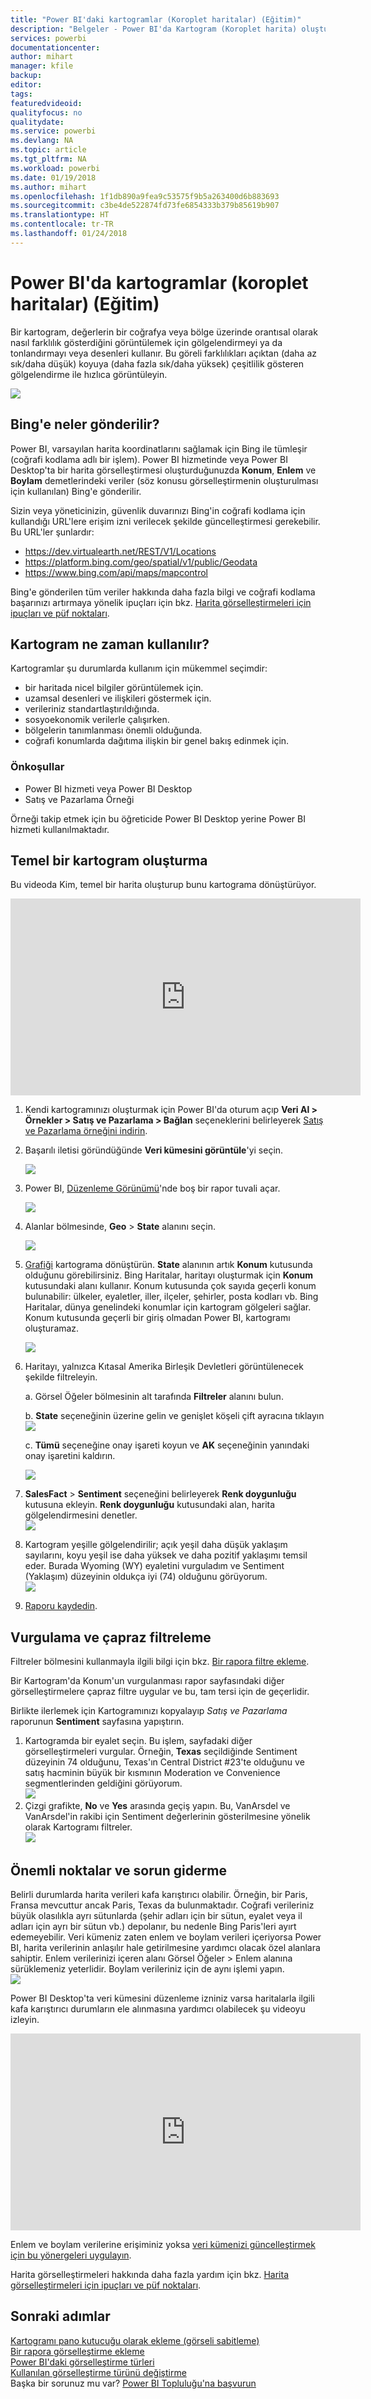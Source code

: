 ```yaml
---
title: "Power BI'daki kartogramlar (Koroplet haritalar) (Eğitim)"
description: "Belgeler - Power BI'da Kartogram (Koroplet harita) oluşturma konusunda eğitim"
services: powerbi
documentationcenter: 
author: mihart
manager: kfile
backup: 
editor: 
tags: 
featuredvideoid: 
qualityfocus: no
qualitydate: 
ms.service: powerbi
ms.devlang: NA
ms.topic: article
ms.tgt_pltfrm: NA
ms.workload: powerbi
ms.date: 01/19/2018
ms.author: mihart
ms.openlocfilehash: 1f1db890a9fea9c53575f9b5a263400d6b883693
ms.sourcegitcommit: c3be4de522874fd73fe6854333b379b85619b907
ms.translationtype: HT
ms.contentlocale: tr-TR
ms.lasthandoff: 01/24/2018
---
```

# <a name="filled-maps-choropleths-in-power-bi-tutorial"></a>Power BI'da kartogramlar (koroplet haritalar) (Eğitim)
Bir kartogram, değerlerin bir coğrafya veya bölge üzerinde orantısal olarak nasıl farklılık gösterdiğini görüntülemek için gölgelendirmeyi ya da tonlandırmayı veya desenleri kullanır.  Bu göreli farklılıkları açıktan (daha az sık/daha düşük) koyuya (daha fazla sık/daha yüksek) çeşitlilik gösteren gölgelendirme ile hızlıca görüntüleyin.    

![](media/power-bi-visualization-filled-maps-choropleths/large_map.png)

## <a name="what-is-sent-to-bing"></a>Bing'e neler gönderilir?
Power BI, varsayılan harita koordinatlarını sağlamak için Bing ile tümleşir (coğrafi kodlama adlı bir işlem). Power BI hizmetinde veya Power BI Desktop'ta bir harita görselleştirmesi oluşturduğunuzda **Konum**, **Enlem** ve **Boylam** demetlerindeki veriler (söz konusu görselleştirmenin oluşturulması için kullanılan) Bing'e gönderilir.

Sizin veya yöneticinizin, güvenlik duvarınızı Bing'in coğrafi kodlama için kullandığı URL'lere erişim izni verilecek şekilde güncelleştirmesi gerekebilir.  Bu URL'ler şunlardır:
* https://dev.virtualearth.net/REST/V1/Locations
* https://platform.bing.com/geo/spatial/v1/public/Geodata
* https://www.bing.com/api/maps/mapcontrol

Bing'e gönderilen tüm veriler hakkında daha fazla bilgi ve coğrafi kodlama başarınızı artırmaya yönelik ipuçları için bkz. [Harita görselleştirmeleri için ipuçları ve püf noktaları](power-bi-map-tips-and-tricks.md).

## <a name="when-to-use-a-filled-map"></a>Kartogram ne zaman kullanılır?
Kartogramlar şu durumlarda kullanım için mükemmel seçimdir:

* bir haritada nicel bilgiler görüntülemek için.
* uzamsal desenleri ve ilişkileri göstermek için.
* verileriniz standartlaştırıldığında.
* sosyoekonomik verilerle çalışırken.
* bölgelerin tanımlanması önemli olduğunda.
* coğrafi konumlarda dağıtıma ilişkin bir genel bakış edinmek için.

### <a name="prerequisites"></a>Önkoşullar
- Power BI hizmeti veya Power BI Desktop
- Satış ve Pazarlama Örneği

Örneği takip etmek için bu öğreticide Power BI Desktop yerine Power BI hizmeti kullanılmaktadır.

## <a name="create-a-basic-filled-map"></a>Temel bir kartogram oluşturma
Bu videoda Kim, temel bir harita oluşturup bunu kartograma dönüştürüyor.

<iframe width="560" height="315" src="https://www.youtube.com/embed/ajTPGNpthcg" frameborder="0" allowfullscreen></iframe>


1. Kendi kartogramınızı oluşturmak için Power BI'da oturum açıp **Veri Al \> Örnekler \> Satış ve Pazarlama \> Bağlan** seçeneklerini belirleyerek [Satış ve Pazarlama örneğini indirin](sample-datasets.md).
2. Başarılı iletisi göründüğünde **Veri kümesini görüntüle**'yi seçin.

   ![](media/power-bi-visualization-filled-maps-choropleths/power-bi-view-dataset.png)
3. Power BI, [Düzenleme Görünümü](service-interact-with-a-report-in-editing-view.md)'nde boş bir rapor tuvali açar.

    ![](media/power-bi-visualization-filled-maps-choropleths/power-bi-blank-canvas.png)
4. Alanlar bölmesinde, **Geo** \> **State** alanını seçin.    

   ![](media/power-bi-visualization-filled-maps-choropleths/img002.png)
5. [Grafiği](power-bi-report-change-visualization-type.md) kartograma dönüştürün. **State** alanının artık **Konum** kutusunda olduğunu görebilirsiniz. Bing Haritalar, haritayı oluşturmak için **Konum** kutusundaki alanı kullanır.  Konum kutusunda çok sayıda geçerli konum bulunabilir: ülkeler, eyaletler, iller, ilçeler, şehirler, posta kodları vb. Bing Haritalar, dünya genelindeki konumlar için kartogram gölgeleri sağlar. Konum kutusunda geçerli bir giriş olmadan Power BI, kartogramı oluşturamaz.  

   ![](media/power-bi-visualization-filled-maps-choropleths/img003.png)
6. Haritayı, yalnızca Kıtasal Amerika Birleşik Devletleri görüntülenecek şekilde filtreleyin.

   a.  Görsel Öğeler bölmesinin alt tarafında **Filtreler** alanını bulun.

   b.  **State** seçeneğinin üzerine gelin ve genişlet köşeli çift ayracına tıklayın  
   ![](media/power-bi-visualization-filled-maps-choropleths/img004.png)

   c.  **Tümü** seçeneğine onay işareti koyun ve **AK** seçeneğinin yanındaki onay işaretini kaldırın.

   ![](media/power-bi-visualization-filled-maps-choropleths/img005.png)
7. **SalesFact** \> **Sentiment** seçeneğini belirleyerek **Renk doygunluğu** kutusuna ekleyin. **Renk doygunluğu** kutusundaki alan, harita gölgelendirmesini denetler.  
   ![](media/power-bi-visualization-filled-maps-choropleths/power-bi-color-saturation.png)
8. Kartogram yeşille gölgelendirilir; açık yeşil daha düşük yaklaşım sayılarını, koyu yeşil ise daha yüksek ve daha pozitif yaklaşımı temsil eder.  Burada Wyoming (WY) eyaletini vurguladım ve Sentiment (Yaklaşım) düzeyinin oldukça iyi (74) olduğunu görüyorum.  
   ![](media/power-bi-visualization-filled-maps-choropleths/img007.png)
9. [Raporu kaydedin](service-report-save.md).

## <a name="highlighting-and-cross-filtering"></a>Vurgulama ve çapraz filtreleme
Filtreler bölmesini kullanmayla ilgili bilgi için bkz. [Bir rapora filtre ekleme](power-bi-report-add-filter.md).

Bir Kartogram'da Konum'un vurgulanması rapor sayfasındaki diğer görselleştirmelere çapraz filtre uygular ve bu, tam tersi için de geçerlidir.

Birlikte ilerlemek için Kartogramınızı kopyalayıp *Satış ve Pazarlama* raporunun **Sentiment** sayfasına yapıştırın.

1. Kartogramda bir eyalet seçin.  Bu işlem, sayfadaki diğer görselleştirmeleri vurgular. Örneğin, **Texas** seçildiğinde Sentiment düzeyinin 74 olduğunu, Texas'ın Central District \#23'te olduğunu ve satış hacminin büyük bir kısmının Moderation ve Convenience segmentlerinden geldiğini görüyorum.   
   ![](media/power-bi-visualization-filled-maps-choropleths/img008.png)
2. Çizgi grafikte, **No** ve **Yes** arasında geçiş yapın. Bu, VanArsdel ve VanArsdel'in rakibi için Sentiment değerlerinin gösterilmesine yönelik olarak Kartogramı filtreler.  
   ![](media/power-bi-visualization-filled-maps-choropleths/img009.gif)

## <a name="considerations-and-troubleshooting"></a>Önemli noktalar ve sorun giderme
Belirli durumlarda harita verileri kafa karıştırıcı olabilir.  Örneğin, bir Paris, Fransa mevcuttur ancak Paris, Texas da bulunmaktadır. Coğrafi verileriniz büyük olasılıkla ayrı sütunlarda (şehir adları için bir sütun, eyalet veya il adları için ayrı bir sütun vb.) depolanır, bu nedenle Bing Paris'leri ayırt edemeyebilir. Veri kümeniz zaten enlem ve boylam verileri içeriyorsa Power BI, harita verilerinin anlaşılır hale getirilmesine yardımcı olacak özel alanlara sahiptir. Enlem verilerinizi içeren alanı Görsel Öğeler \> Enlem alanına sürüklemeniz yeterlidir.  Boylam verileriniz için de aynı işlemi yapın.  
![](media/power-bi-visualization-filled-maps-choropleths/pbi_latitude.png)

Power BI Desktop'ta veri kümesini düzenleme izniniz varsa haritalarla ilgili kafa karıştırıcı durumların ele alınmasına yardımcı olabilecek şu videoyu izleyin.

<iframe width="560" height="315" src="https://www.youtube.com/embed/Co2z9b-s_yM" frameborder="0" allowfullscreen></iframe>

Enlem ve boylam verilerine erişiminiz yoksa [veri kümenizi güncelleştirmek için bu yönergeleri uygulayın](https://support.office.com/article/Maps-in-Power-View-8A9B2AF3-A055-4131-A327-85CC835271F7).

Harita görselleştirmeleri hakkında daha fazla yardım için bkz. [Harita görselleştirmeleri için ipuçları ve püf noktaları](power-bi-map-tips-and-tricks.md).

## <a name="next-steps"></a>Sonraki adımlar
[Kartogramı pano kutucuğu olarak ekleme (görseli sabitleme)](service-dashboard-tiles.md)    
 [Bir rapora görselleştirme ekleme](power-bi-report-add-visualizations-i.md)  
 [Power BI'daki görselleştirme türleri](power-bi-visualization-types-for-reports-and-q-and-a.md)    
 [Kullanılan görselleştirme türünü değiştirme](power-bi-report-change-visualization-type.md)      
Başka bir sorunuz mu var? [Power BI Topluluğu'na başvurun](http://community.powerbi.com/)
